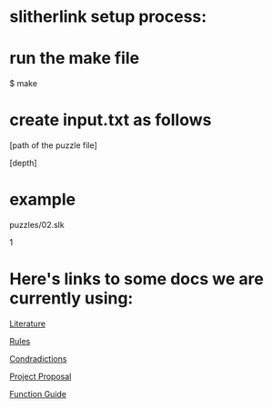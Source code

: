 # slitherlink setup process:

# run the make file
$ make
# create input.txt as follows
[path of the puzzle file]

[depth]
# example
puzzles/02.slk

1


# Here's links to some docs we are currently using:

[Literature](https://docs.google.com/a/carleton.edu/document/d/1JIbNOp1rgz-ut7pTf2QnSlT59Fw72w0DB6UZx1eAnsY/edit?usp=sharing)

[Rules](https://docs.google.com/a/carleton.edu/spreadsheets/d/16aAdbXlpoZenO36wuw4UUrY4pavIWqwWaNs64sWjOZQ/edit?usp=sharing)

[Condradictions](https://docs.google.com/spreadsheets/d/1C7qa3c5CUIdbZEeCJoGSomTTQenytkeeJEjoGnCCqrA/edit?usp=sharing)

[Project Proposal](https://docs.google.com/document/d/1DoqF_4Fd1dm_CH8-3Pqbv8TbNHXmNZlnpfe8aXd2Io4/edit?usp=sharing)

[Function Guide](https://docs.google.com/a/carleton.edu/document/d/1tHmxpug5pisl-ebQF6S27yAUKyQ7hj6kyYq9syouwXg/edit?usp=sharing)